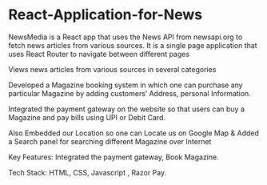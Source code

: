 # React-Application-for-News

NewsMedia is a React app that uses the News API from newsapi.org to fetch news articles from various sources. It is a single page application that uses React Router to navigate between different pages

Views news articles from various sources in several categories

Developed a Magazine booking system in which one can purchase any particular Magazine by adding customers’ Address, personal Information.

Integrated the payment gateway on the website so that users can buy a Magazine and pay bills using UPI or Debit Card.

Also Embedded our Location so one can Locate us on Google Map & Added a Search panel for searching different Magazine over Internet

Key Features: Integrated the payment gateway, Book Magazine.

Tech Stack: HTML, CSS, Javascript , Razor Pay.
